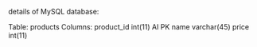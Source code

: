details of MySQL database:

Table: products
Columns:
product_id int(11) AI PK 
name varchar(45) 
price int(11)
